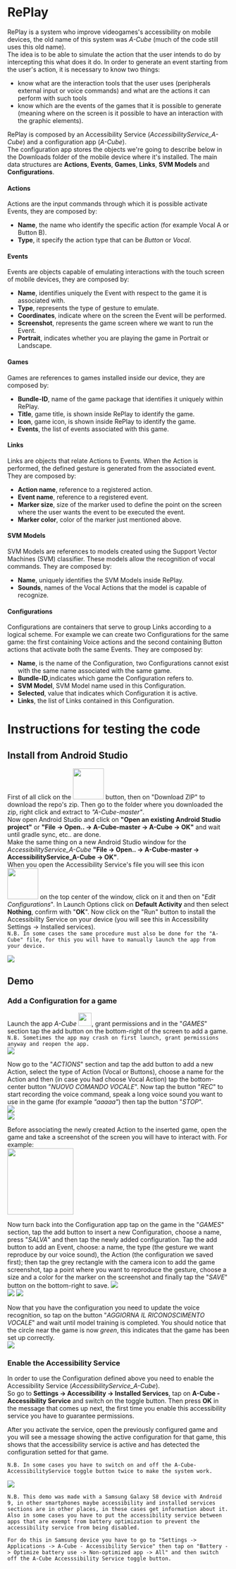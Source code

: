 # RePlay #
RePlay is a system who improve videogames's accessibility on mobile devices, the old name of this system was *A-Cube* (much of the code still uses this old name).  
The idea is to be able to simulate the action that the user intends to do by intercepting this what does it do.
In order to generate an event starting from the user's action, it is necessary to know two things:
* know what are the interaction tools that the user uses (peripherals external input or voice commands) and what are the actions it can perform with such tools
* know which are the events of the games that it is possible to generate (meaning where on the screen is it possible to have an interaction with the graphic elements).      

RePlay is composed by an Accessibility Service (*AccessibilityService_A-Cube*) and a configuration app (*A-Cube*).  
The configuration app stores the objects we're going to describe below in the Downloads folder of the mobile device where it's installed.
The main data structures are **Actions**, **Events**, **Games**, **Links**, **SVM Models** and **Configurations**.  
#### Actions ####
Actions are the input commands through which it is possible activate Events, they are composed by:  
  * **Name**, the name who identify the specific action (for example Vocal A or Button B).  
  * **Type**, it specify the action type that can be *Button* or *Vocal*.   

#### Events ####
Events are objects capable of emulating interactions with the touch screen of mobile devices, they are composed by:
  * **Name**, identifies uniquely the Event with respect to the game it is associated with.  
  * **Type**, represents the type of gesture to emulate.
  * **Coordinates**, indicate where on the screen the Event will be performed.  
  * **Screenshot**, represents the game screen where we want to run the Event.  
  * **Portrait**, indicates whether you are playing the game in Portrait or Landscape.  
  
#### Games ####
Games are references to games installed inside our device, they are composed by:  
  * **Bundle-ID**, name of the game package that identifies it uniquely within RePlay.  
  * **Title**, game title, is shown inside RePlay to identify the game.  
  * **Icon**, game icon, is shown inside RePlay to identify the game.   
  * **Events**, the list of events associated with this game.  

#### Links ####
Links are objects that relate Actions to Events. When the Action is performed, the defined gesture is generated from the associated event. They are composed by:  
  * **Action name**, reference to a registered action.  
  * **Event name**, reference to a registered event.    
  * **Marker size**, size of the marker used to define the point on the screen where the user wants the event to be executed the event.      
  * **Marker color**, color of the marker just mentioned above.  
  
#### SVM Models #### 
SVM Models are references to models created using the Support Vector Machines (SVM) classifier. These models allow the recognition of vocal commands. They are composed by:  
  * **Name**, uniquely identifies the SVM Models inside RePlay.  
  * **Sounds**, names of the Vocal Actions that the model is capable of recognize.  
  
#### Configurations ####  
Configurations are containers that serve to group Links according to a logical scheme. For example we can create two Configurations for the same game: the first containing
Voice actions and the second containing Button actions that activate both the same Events. They are composed by:  
  * **Name**, is the name of the Configuration, two Configurations cannot exist with the same name associated with the same game.   
  * **Bundle-ID**,indicates which game the Configuration refers to.
  * **SVM Model**, SVM Model name used in this Configuration.    
  * **Selected**, value that indicates which Configuration it is active.  
  * **Links**, the list of Links contained in this Configuration.  
  
# Instructions for testing the code #  
## Install from Android Studio ##
First of all click on the <img src="img/sshot_codeButton.png" width=70> button, then on "Download ZIP" to download the repo's zip. Then go to the folder where you downloaded the zip, right click and extract to *"A-Cube-master"*.  
Now open Android Studio and click on **"Open an existing Android Studio project"** or **"File -> Open.. -> A-Cube-master -> A-Cube -> OK"** and wait until gradle sync, etc.. are done.  
Make the same thing on a new Android Studio window for the *AccessibilityService_A-Cube* **"File -> Open.. -> A-Cube-master -> AccessibilityService_A-Cube -> OK"**.  
When you open the Accessibility Service's file you will see this icon   <img src="img/sshot_editConfig.png" width=70>   on the top center of the window, click on it and then on "*Edit Configurations*". In Launch Options click on **Default Activity** and then select **Nothing**, confirm with "**OK**". Now click on the "Run" button to install the Accessibility Service on your device (you will see this in Accessibility Settings -> Installed services).  
`N.B. In some cases the same procedure must also be done for the "A-Cube" file, for this you will have to manually launch the app from your device.`  

<img src="img/AndroidStudio_Install.png">  

## Demo ##
### Add a Configuration for a game ###
Launch the app *A-Cube* <img src="img/a_cube_logo.png" width=30>, grant permissions and in the "*GAMES*" section tap the add button on the bottom-right of the screen to add a game.  
`N.B. Sometimes the app may crash on first launch, grant permissions anyway and reopen the app.`  
<img src="img/RePlay_Demo1.png">

Now go to the "*ACTIONS*" section and tap the add button to add a new Action, select the type of Action (Vocal or Buttons), choose a name for the Action and then (in case you had choose Vocal Action) tap the bottom-center button "*NUOVO COMANDO VOCALE*". Now tap the button "*REC*" to start recording the voice command, speak a long voice sound you want to use in the game (for example *"aaaaa"*) then tap the button "*STOP*".  
<img src="img/RePlay_Demo2_1.png">  
<img src="img/RePlay_Demo2_2.png">  

Before associating the newly created Action to the inserted game, open the game and take a screenshot of the screen you will have to interact with. For example:   
<img src="img/sshot_S9.jpg" width=150>  

Now turn back into the Configuration app tap on the game in the "*GAMES*" section, tap the add button to insert a new Configuration, choose a name, press "*SALVA*" and then tap the newly added configuration. Tap the add button to add an Event, choose: a name, the type (the gesture we want reproduce by our voice sound), the Action (the configuration we saved first); then tap the grey rectangle with the camera icon to add the game screenshot, tap a point where you want to reproduce the gesture, choose a size and a color for the marker on the screenshot and finally tap the "*SAVE*" button on the bottom-right to save.
<img src="img/RePlay_Demo3_1.png">  
<img src="img/RePlay_Demo3_2.png">
<img src="img/RePlay_Demo3_3.png">  

Now that you have the configuration you need to update the voice recognition, so tap on the button "*AGGIORNA IL RICONOSCIMENTO VOCALE*" and wait until model training is completed. You should notice that the circle near the game is now *green*, this indicates that the game has been set up correctly.  
<img src="img/RePlay_Demo4.png">

### Enable the Accessibility Service ###
In order to use the Configuration defined above you need to enable the Accessibility Service (*AccessibilityService_A-Cube*).  
So go to **Settings -> Accessibility -> Installed Services**, tap on **A-Cube -Accessibility Service** and switch on the toggle button. Then press **OK** in the message that comes up next, the first time you enable this accessibility service you have to guarantee permissions.

After you activate the service, open the previously configured game and you will see a message showing the active configuration for that game, this shows that the accessibility service is active and has detected the configuration setted for that game.

`N.B. In some cases you have to switch on and off the A-Cube-AccessibilityService toggle button twice to make the system work.`  

<img src="img/RePlay_Demo5.png">  

`N.B. This demo was made with a Samsung Galaxy S8 device with Android 9, in other smartphones maybe accessibility and installed services sections are in other places, in these cases get information about it.  
Also in some cases you have to put the accessibility service between apps that are exempt from battery optimization to prevent the accessibility service from being disabled.`

`For do this in Samsung device you have to go to "Settings -> Applications -> A-Cube - Accessibility Service" then tap on "Battery -> Optimize battery use -> Non-optimized app -> All" and then switch off the A-Cube Accesssibility Service toggle button.`


